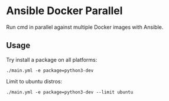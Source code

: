 # Ansible Docker Parallel

Run cmd in parallel against multiple Docker images with Ansible.

## Usage

Try install a package on all platforms:

    ./main.yml -e package=python3-dev

Limit to ubuntu distros:

    ./main.yml -e package=python3-dev --limit ubuntu
